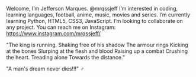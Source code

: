 Welcome, I’m Jefferson Marques. @mrqssjeff
I’m interested in coding, learning languages, football, anime, music, movies and series.
I’m currently learning Python, HTML5, CSS3, JavaScript.
I’m looking to collaborate on any project.
You can reach me on Instagram: https://www.instagram.com/mrqssjeff/

"The king is running.
Shaking free of his shadow
The armour rings
Kicking at the bones
Slurping at the flesh and blood
Raising up a combat
Crushing the heart.
Treading alone
Towards the distance."

"A man's dream never dies!!!" ♂️
